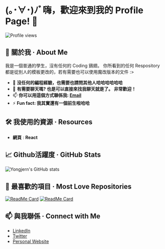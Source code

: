 # (｡･∀･)ﾉﾞ嗨，歡迎來到我的 Profile Page! 👋

![Profile views](https://gpvc.arturio.dev/yongjern)

## 🚀 關於我 · About Me
我是一個普通的學生，沒有任何的 Coding 鷄翅。 你所看到的任何 Respository 都是從別人的模板更改的，若有需要也可以使用魔改版本的文件 :>   

- 🌱 **沒任何的編程經驗，也需要也請問其他人哈哈哈哈哈哈**
- 💬 **有需要聊天嗎? 也是可以直接來找我聊天就是了。 非常歡迎！**
- 📫 **你可以用這個方式聯係我: [Email](mailto:jieernyong1207@gmail.com)**
- ⚡ **Fun fact: 我其實還有一個前生啦哈哈**

## 🛠️ 我使用的資源 · Resources
- **網頁** : **React**

## 📈 Github活躍度 · GitHub Stats
![Yongjern's GitHub stats](https://github-readme-stats.vercel.app/api?username=yongjern&show_icons=true&theme=radical)

## 🌟 最喜歡的項目 · Most Love Repositories
[![ReadMe Card](https://github-readme-stats.vercel.app/api/pin/?username=yongjern&repo=your-repo-name&theme=radical)](https://github.com/yongjern/yong.github.io)
[![ReadMe Card](https://github-readme-stats.vercel.app/api/pin/?username=yongjern&repo=another-repo-name&theme=radical)](https://github.com/yongjern/tongjern)

## 📫 與我聯係 · Connect with Me
- [LinkedIn](https://linkedin.com/in/your-linkedin-profile)
- [Twitter](https://twitter.com/your-twitter-handle)
- [Personal Website](https://your-website.com)
